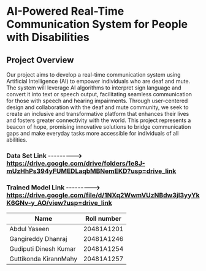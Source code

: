 # AI-Powered Real-Time Communication System for People with Disabilities

## Project Overview
Our project aims to develop a real-time communication system using Artificial Intelligence
(AI) to empower individuals who are deaf and mute. The system will leverage AI algorithms
to interpret sign language and convert it into text or speech output, facilitating seamless
communication for those with speech and hearing impairments. Through user-centered design and 
collaboration with the deaf and mute community, we seek to create an inclusive and
transformative platform that enhances their lives and fosters greater connectivity with the
world. This project represents a beacon of hope, promising innovative solutions to bridge
communication gaps and make everyday tasks more accessible for individuals of all abilities.

### Data Set Link ---------> https://drive.google.com/drive/folders/1e8J-mUzHhPs394yFUMEDLaqbMBNemEKD?usp=drive_link

### Trained Model Link ---------> https://drive.google.com/file/d/1NXq2WwmVUzNBdw3jI3yyYkK6GNv-y_AO/view?usp=drive_link


| Name                                   | Roll number   | 
| ---------------------------------------|---------------|
| Abdul Yaseen                           | 20481A1201    |
| Gangireddy Dhanraj                     | 20481A1246    |
| Gudiputi Dinesh Kumar                  | 20481A1254    |
| Guttikonda KirannMahy                  | 20481A1257    |
